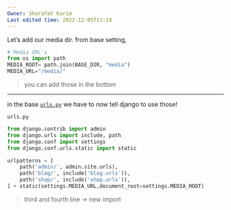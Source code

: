 ```yaml
---
Owner: Sharafat Karim
Last edited time: 2022-12-05T11:19
---
```

Let’s add our media dir. from base setting,

```Python
# Media URL's
from os import path
MEDIA_ROOT= path.join(BASE_DIR, "media")
MEDIA_URL="/media/"
```

> you can add those in the bottom

---

in the base [`urls.py`](http://urls.py) we have to now tell django to use those!

`urls.py`

```Python
from django.contrib import admin
from django.urls import include, path
from django.conf import settings
from django.conf.urls.static import static

urlpatterns = [
    path('admin/', admin.site.urls),
    path('blog/', include('blog.urls')),
    path('shop/', include('shop.urls')),
] + static(settings.MEDIA_URL,document_root=settings.MEDIA_ROOT)
```

> third and fourth line → new import